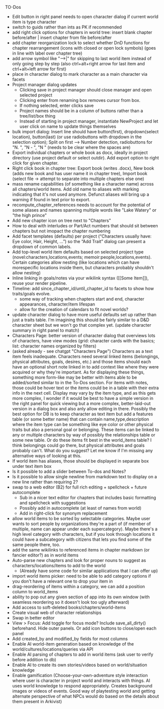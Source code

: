TO-Dos
* Edit button in right panel needs to open character dialog if current world item is type character
* switch to guids rather than ints as PK if recommended
* add right click options for chapters in world tree: insert blank chapter before/after | insert chapter from file before/after
* add chapter reorganization lock to select whether DnD functions for chapter rearrangement (icons with closed or open lock symbols) (goes in line with label over chapter tree)
* add arrow symbol like "-->|" for skipping to last world item instead of only going step by step (also ctrl+alt+right arrow for last item and ctrl+alt+left arrow for first)
* place in character dialog to mark character as a main character via facets
* Project manager dialog updates
  * Clicking save in project manager should close manager and open selected project
  * Clicking enter from renaming box removes cursor from box.
  * If nothing selected, enter clicks save
  * Project names should be in a column of buttons rather than a tree/list/box thing
  * Instead of starting in project manager, instantiate NewProject and let user click on name to update things themselves
* bulk import dialog: Insert line should have button(first), dropdown(select location), button(last) (or use radiobuttons with dropdown in the selection option); Split on first --> Number detection, radiobuttons for "N. ", "N - ", "N " (needs to be clear where the spaces are)
* Export individual chapters or whole book as docx, ideally in project directory (use project default or select outdir). Add export option to right click for given chapter.
* Right click book in chapter tree: Export book (writes .docx), New book (adds new book and has user name it in chapter tree), Import book (select file -> attempt to separate into multiple chapters else one)
* mass rename capabilities (of something like a character name) across all chapters/world items. Add old name to aliases with marking indicating that it's not used anymore. Defunct aliases will bring up a warning if found in text prior to export.
* recompute_chapter_references needs to account for the potential of some aliases and names spanning multiple words like "Lake Watery" or "the high prince"
* Add new chapter icon on tree next to "Chapters"
* How to deal with interludes or Part/Act numbers that should sit between chapters but not imopact the chapter numbering
* Add facet templates (defaults) per project (“Characters usually have: Eye color, Hair, Height, …”) so the “Add Trait” dialog can present a dropdown of common labels.
* Add top-level world item defaults based on selected project type (novel:characters,locations,events; memoir:people,locations,events). Certain categories allow nesting (like locations which can have morespecific locations inside them, but characters probably shouldn't allow nesting)
* Inline linking in goals/notes via your wikilink syntax ([[Some Item]]), reuse your render pipeline.
* Timeline: add since_chapter_id/until_chapter_id to facets to show how traits/goals evolve.
  * some way of tracking when chapters start and end, character appearances, character/item lifespan
  * allow for the creation of calendars to fit novel worlds?
* update character dialog to have more useful defaults set up rather than just a traits table. I'm imagining this should be fairly similar to a D&D character sheet but we won't go that complex yet. (update character summary in right panel to match)
* Characters Page:
  better version of character dialog that overviews lots of characters, have view modes (grid: character cards with the basics; list: character names organized by filters)
* (asked already - see chatgpt "Characters Page") Characters as a text item feels inadequate. Characters need several linked items (belongings, physical attributes, goals, desires, etc.) and those items should each have an optional short note linked in to add context like where they were acquired or why they're important. As for displaying these things, something more form-like may be better with items able to be added/sorted similar to in the To-Dos section. For items with notes, those could be hover text or the items could be in a table with their extra info in the next cell. Display may vary by the item type, and as this gets more complex, I wonder if it would be best to have a simple version in the right panel for quick viewing but a more complex, better-laid-out version in a dialog box and also anly allow editing in there. Possibly the best option for DB is to keep character as text item but add a features table (or some better name) that can contain name,type,description where the item type can be something like eye color or other physical traits but also a personal goal or belonging. These items can be linked to any or multiple characters by way of possibly the relationships table or some new table. Or do these items fit best in the world_items table? I think belongings could go there, but physical attributes and goals probably can't. What do you suggest? Let me know if I'm missing any alternative ways of looking at this.
* If world item has aliases, those should be displayed in separate box under text item box
* Is it possible to add a slider between To-dos and Notes?
* Is it possible to allow single newline from markdown text to display on a new line rather than requiring 2?
* swap to a web editor (B2) for full rich editing + spellcheck + future autocomplete
    * Sub in a nicer text editor for chapters that includes basic formatting and spellcheck with suggestions
    * Possibly add in autocomplete (at least of names from world)
    * Add in right-click for synonym replacement
* allow world items to be sorted by selectable categories. Maybe user wants to sort people by organizations they're a part of (if member of multiple, name can appear under each supercategory). Maybe there's a high level category with characters, but if you look through locations it could have a subcategory with citizens that lets you find some of the same people there, too.
* add the same wikilinks to referenced items in chapter markdown (or fancier editor?) as in world items
* Auto-parse new chapters and look for proper nouns to suggest as characters/locations/items to add to the world
  * (Already have some code for similar appliications that I can offer up)
* import world items picker: need to be able to add category options if you don't have a relevant one to drop your item in
* drag-reordering of items within a category, we can add a position column to world_items
* ability to pop out any given section of app into its own window (with seamless reordering so it doesn't look too ugly afterward)
* Add access to soft-deleted books/chapters/world-items
* Create visual web of character relationships
* Swap in better editor
* View > Focus: Add toggle for focus mode? Include save_all_dirty() beforehand. Hide outer panels. Or add icon buttons to close/open each panel
* Add created_by and modified_by fields for most columns
* Enable AI world-item generation based on knowledge of the world/cultures/locations/queries via API
* Enable AI parsing of chapters to add in world items (ask user to verify before addition to db)
* Enable AI to create its own stories/videos based on world/situation knowledge
* Enable gamification (Choose-your-own-adventure style interaction where user is character in project world and interacts with things. AI uses world knowledge to respond appropriately. Creates background images or videos of events. Good way of playtesting world and getting alternate perspective of what NPCs would do based on the details about them present in Arkivist)